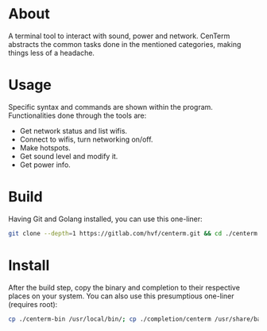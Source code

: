 # About
A terminal tool to interact with sound, power and network. CenTerm abstracts the common tasks done in the mentioned categories, making things less of a headache.

# Usage
Specific syntax and commands are shown within the program. Functionalities done through the tools are:
- Get network status and list wifis.
- Connect to wifis, turn networking on/off.
- Make hotspots.
- Get sound level and modify it.
- Get power info.

# Build
Having Git and Golang installed, you can use this one-liner:
```sh
git clone --depth=1 https://gitlab.com/hvf/centerm.git && cd ./centerm && go build -o centerm-bin
```

# Install
After the build step, copy the binary and completion to their respective places on your system.
You can also use this presumptious one-liner (requires root):
```sh
cp ./centerm-bin /usr/local/bin/; cp ./completion/centerm /usr/share/bash-completion/completions/
```
